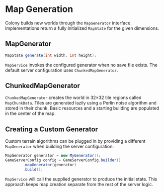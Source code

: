 # Map Generation

Colony builds new worlds through the `MapGenerator` interface. Implementations return a fully initialized `MapState` for the given dimensions.

## MapGenerator

```java
MapState generate(int width, int height);
```

`MapService` invokes the configured generator when no save file exists. The default server configuration uses `ChunkedMapGenerator`.

## ChunkedMapGenerator

`ChunkedMapGenerator` creates the world in 32×32 tile regions called `MapChunkData`. Tiles are generated lazily using a Perlin noise algorithm and stored in their chunk. Basic resources and a starting building are populated in the center of the map.

## Creating a Custom Generator

Custom terrain algorithms can be plugged in by providing a different `MapGenerator` when building the server configuration:

```java
MapGenerator generator = new MyGenerator();
GameServerConfig config = GameServerConfig.builder()
        .mapGenerator(generator)
        .build();
```

`MapService` will call the supplied generator to produce the initial state. This approach keeps map creation separate from the rest of the server logic.

